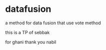# datafusion
a method for data fusion that use vote method 


this is a TP of sebbak

for ghani
thank you nabil

